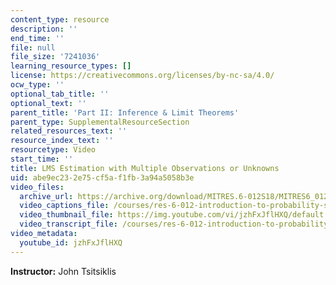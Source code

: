 ```yaml
---
content_type: resource
description: ''
end_time: ''
file: null
file_size: '7241036'
learning_resource_types: []
license: https://creativecommons.org/licenses/by-nc-sa/4.0/
ocw_type: ''
optional_tab_title: ''
optional_text: ''
parent_title: 'Part II: Inference & Limit Theorems'
parent_type: SupplementalResourceSection
related_resources_text: ''
resource_index_text: ''
resourcetype: Video
start_time: ''
title: LMS Estimation with Multiple Observations or Unknowns
uid: abe9ec23-2e75-cf5a-f1fb-3a94a5058b3e
video_files:
  archive_url: https://archive.org/download/MITRES.6-012S18/MITRES6_012S18_L16-07_300k.mp4
  video_captions_file: /courses/res-6-012-introduction-to-probability-spring-2018/9b6f4dcfe82058cca41a33bd36505256_jzhFxJflHXQ.vtt
  video_thumbnail_file: https://img.youtube.com/vi/jzhFxJflHXQ/default.jpg
  video_transcript_file: /courses/res-6-012-introduction-to-probability-spring-2018/95e81a95b7a40b8db25ecb08ba1545fa_jzhFxJflHXQ.pdf
video_metadata:
  youtube_id: jzhFxJflHXQ
---
```


**Instructor:** John Tsitsiklis

